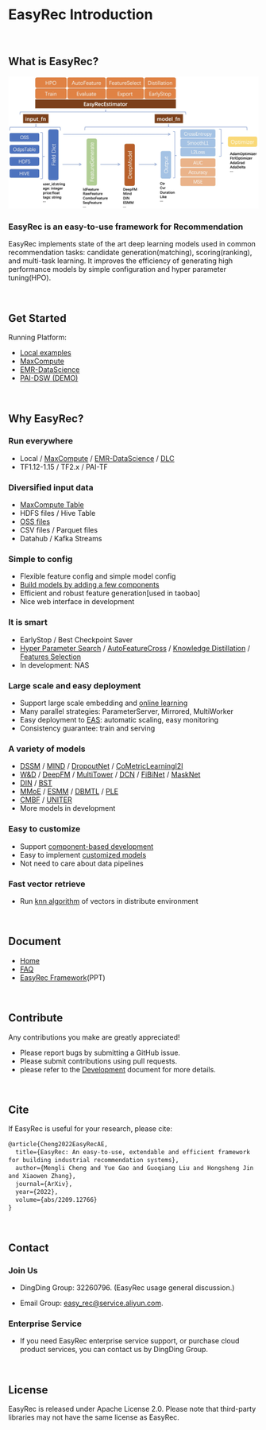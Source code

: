 # EasyRec Introduction

&#160;

## What is EasyRec?

![intro.png](docs/images/intro.png)

### EasyRec is an easy-to-use framework for Recommendation

EasyRec implements state of the art deep learning models used in common recommendation tasks: candidate generation(matching), scoring(ranking), and multi-task learning. It improves the efficiency of generating high performance models by simple configuration and hyper parameter tuning(HPO).

&#160;

## Get Started

Running Platform:

- [Local examples](examples/readme.md)
- [MaxCompute](docs/source/quick_start/mc_tutorial.md)
- [EMR-DataScience](docs/source/quick_start/emr_tutorial.md)
- [PAI-DSW (DEMO)](https://dsw-dev.data.aliyun.com/#/?fileUrl=http://easyrec.oss-cn-beijing.aliyuncs.com/dsw/easy_rec_demo.ipynb&fileName=EasyRec_DeepFM.ipynb)

&#160;

## Why EasyRec?

### Run everywhere

- Local / [MaxCompute](https://help.aliyun.com/product/27797.html) / [EMR-DataScience](https://help.aliyun.com/document_detail/170836.html) / [DLC](https://www.alibabacloud.com/help/zh/doc-detail/165137.htm)
- TF1.12-1.15 / TF2.x / PAI-TF

### Diversified input data

- [MaxCompute Table](https://help.aliyun.com/document_detail/27819.html)
- HDFS files / Hive Table
- [OSS files](https://help.aliyun.com/product/31815.html)
- CSV files / Parquet files
- Datahub / Kafka Streams

### Simple to config

- Flexible feature config and simple model config
- [Build models by adding a few components](docs/source/component/backbone.md)
- Efficient and robust feature generation\[used in taobao\]
- Nice web interface in development

### It is smart

- EarlyStop / Best Checkpoint Saver
- [Hyper Parameter Search](docs/source/automl/hpo_pai.md) / [AutoFeatureCross](docs/source/automl/auto_cross_emr.md) / [Knowledge Distillation](docs/source/kd.md) / [Features Selection](docs/source/feature/feature.rst#id4)
- In development: NAS

### Large scale and easy deployment

- Support large scale embedding and [online learning](docs/source/online_train.md)
- Many parallel strategies: ParameterServer, Mirrored, MultiWorker
- Easy deployment to [EAS](https://help.aliyun.com/document_detail/113696.html): automatic scaling, easy monitoring
- Consistency guarantee: train and serving

### A variety of models

- [DSSM](docs/source/models/dssm.md) / [MIND](docs/source/models/mind.md) / [DropoutNet](docs/source/models/dropoutnet.md) / [CoMetricLearningI2I](docs/source/models/co_metric_learning_i2i.md)
- [W&D](docs/source/models/wide_and_deep.md) / [DeepFM](docs/source/models/deepfm.md) / [MultiTower](docs/source/models/multi_tower.md) / [DCN](docs/source/models/dcn.md) / [FiBiNet](docs/source/models/fibinet.md) / [MaskNet](docs/source/models/masknet.md)
- [DIN](docs/source/models/din.md) / [BST](docs/source/models/bst.md)
- [MMoE](docs/source/models/mmoe.md) / [ESMM](docs/source/models/esmm.md) / [DBMTL](docs/source/models/dbmtl.md) / [PLE](docs/source/models/ple.md)
- [CMBF](docs/source/models/cmbf.md) / [UNITER](docs/source/models/uniter.md)
- More models in development

### Easy to customize

- Support [component-based development](docs/source/component/backbone.md)
- Easy to implement [customized models](docs/source/models/user_define.md)
- Not need to care about data pipelines

### Fast vector retrieve

- Run [knn algorithm](docs/source/vector_retrieve.md) of vectors in distribute environment

&#160;

## Document

- [Home](https://easyrec.readthedocs.io/en/latest/)
- [FAQ](https://easyrec.readthedocs.io/en/latest/faq.html)
- [EasyRec Framework](https://easyrec.oss-cn-beijing.aliyuncs.com/docs/EasyRec.pptx)(PPT)

&#160;

## Contribute

Any contributions you make are greatly appreciated!

- Please report bugs by submitting a GitHub issue.
- Please submit contributions using pull requests.
- please refer to the [Development](docs/source/develop.md) document for more details.

&#160;

## Cite

If EasyRec is useful for your research, please cite:

```
@article{Cheng2022EasyRecAE,
  title={EasyRec: An easy-to-use, extendable and efficient framework for building industrial recommendation systems},
  author={Mengli Cheng and Yue Gao and Guoqiang Liu and Hongsheng Jin and Xiaowen Zhang},
  journal={ArXiv},
  year={2022},
  volume={abs/2209.12766}
}
```

&#160;

## Contact

### Join Us

- DingDing Group: 32260796. (EasyRec usage general discussion.)

- Email Group: easy_rec@service.aliyun.com.

### Enterprise Service

- If you need EasyRec enterprise service support, or purchase cloud product services, you can contact us by DingDing Group.

&#160;

## License

EasyRec is released under Apache License 2.0. Please note that third-party libraries may not have the same license as EasyRec.
